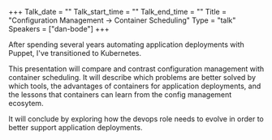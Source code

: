 +++
Talk_date = ""
Talk_start_time = ""
Talk_end_time = ""
Title = "Configuration Management -> Container Scheduling"
Type = "talk"
Speakers = ["dan-bode"]
+++


After spending several years automating application deployments
with Puppet, I've transitioned to Kubernetes.

This presentation will compare and contrast configuration
management with container scheduling. It will describe which
problems are better solved by which tools, the advantages of
containers for application deployments, and the lessons that
containers can learn from the config management ecosytem.

It will conclude by exploring how the devops role needs to
evolve in order to better support application deployments.


